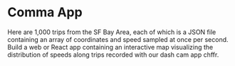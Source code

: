# Comma App
Here are 1,000 trips from the SF Bay Area, each of which is a JSON file containing an array of coordinates and speed sampled at once per second. Build a web or React app containing an interactive map visualizing the distribution of speeds along trips recorded with our dash cam app chffr.
